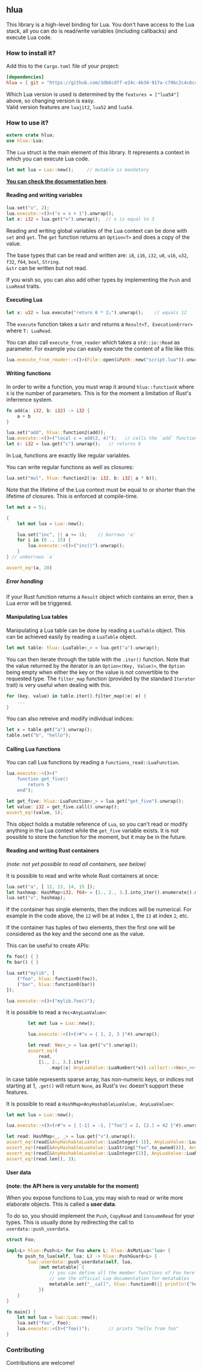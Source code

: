 ## hlua

This library is a high-level binding for Lua. You don't have access to the Lua stack, all you can do is read/write variables (including callbacks) and execute Lua code.

### How to install it?

Add this to the `Cargo.toml` file of your project:

```toml
[dependencies]
hlua = { git = "https://github.com/3db6cd7f-e24c-4b34-917a-c79bc2c4c6cc/hlua/", features = ["lua54"] }
```

Which Lua version is used is determined by the `features = ["lua54"]` above, so changing version is easy.  
Valid version features are `luajit2`, `lua52` and `lua54`.

### How to use it?

```rust
extern crate hlua;
use hlua::Lua;
```

The `Lua` struct is the main element of this library. It represents a context in which you can execute Lua code.

```rust
let mut lua = Lua::new();     // mutable is mandatory
```

**[You can check the documentation here](http://docs.rs/hlua)**.

#### Reading and writing variables

```rust
lua.set("x", 2);
lua.execute::<()>("x = x + 1").unwrap();
let x: i32 = lua.get("x").unwrap();  // x is equal to 3
```

Reading and writing global variables of the Lua context can be done with `set` and `get`.
The `get` function returns an `Option<T>` and does a copy of the value.

The base types that can be read and written are: `i8`, `i16`, `i32`, `u8`, `u16`, `u32`, `f32`, `f64`, `bool`, `String`.  
`&str` can be written but not read.

If you wish so, you can also add other types by implementing the `Push` and `LuaRead` traits.

#### Executing Lua

```rust
let x: u32 = lua.execute("return 6 * 2;").unwrap();    // equals 12
```

The `execute` function takes a `&str` and returns a `Result<T, ExecutionError>` where `T: LuaRead`.

You can also call `execute_from_reader` which takes a `std::io::Read` as parameter.
For example you can easily execute the content of a file like this:

```rust
lua.execute_from_reader::<()>(File::open(&Path::new("script.lua")).unwrap())
```

#### Writing functions

In order to write a function, you must wrap it around `hlua::functionX` where `X` is the number of parameters. This is for the moment a limitation of Rust's inferrence system.

```rust
fn add(a: i32, b: i32) -> i32 {
    a + b
}

lua.set("add", hlua::function2(add));
lua.execute::<()>("local c = add(2, 4)");   // calls the `add` function above
let c: i32 = lua.get("c").unwrap();   // returns 6
```

In Lua, functions are exactly like regular variables.

You can write regular functions as well as closures:

```rust
lua.set("mul", hlua::function2(|a: i32, b: i32| a * b));
```

Note that the lifetime of the Lua context must be equal to or shorter than the lifetime of closures. This is enforced at compile-time.

```rust
let mut a = 5i;

{
    let mut lua = Lua::new();

    lua.set("inc", || a += 1);    // borrows 'a'
    for i in (0 .. 15) {
        lua.execute::<()>("inc()").unwrap();
    }
} // unborrows `a`

assert_eq!(a, 20)
```

##### Error handling

If your Rust function returns a `Result` object which contains an error, then a Lua error will be triggered.

#### Manipulating Lua tables

Manipulating a Lua table can be done by reading a `LuaTable` object. This can be achieved easily by reading a `LuaTable` object.

```rust
let mut table: hlua::LuaTable<_> = lua.get("a").unwrap();
```

You can then iterate through the table with the `.iter()` function. Note that the value returned by the iterator is an `Option<(Key, Value)>`, the `Option` being empty when either the key or the value is not convertible to the requested type. The `filter_map` function (provided by the standard `Iterator` trait) is very useful when dealing with this.

```rust
for (key, value) in table.iter().filter_map(|e| e) {
    ...
}
```

You can also retreive and modify individual indices:

```rust
let x = table.get("a").unwrap();
table.set("b", "hello");
```

#### Calling Lua functions

You can call Lua functions by reading a `functions_read::LuaFunction`.

```rust
lua.execute::<()>("
    function get_five() 
        return 5
    end");

let get_five: hlua::LuaFunction<_> = lua.get("get_five").unwrap();
let value: i32 = get_five.call().unwrap();
assert_eq!(value, 5);
```

This object holds a mutable reference of `Lua`, so you can't read or modify anything in the Lua context while the `get_five` variable exists.
It is not possible to store the function for the moment, but it may be in the future.

#### Reading and writing Rust containers

*(note: not yet possible to read all containers, see below)*

It is possible to read and write whole Rust containers at once:

```rust
lua.set("a", [ 12, 13, 14, 15 ]);
let hashmap: HashMap<i32, f64> = [1., 2., 3.].into_iter().enumerate().map(|(k, v)| (k as i32, *v as f64)).collect();
lua.set("v", hashmap);
```

If the container has single elements, then the indices will be numerical. For example in the code above, the `12` will be at index `1`, the `13` at index `2`, etc.

If the container has tuples of two elements, then the first one will be considered as the key and the second one as the value.

This can be useful to create APIs:

```rust
fn foo() { }
fn bar() { }

lua.set("mylib", [
    ("foo", hlua::function0(foo)),
    ("bar", hlua::function0(bar))
]);

lua.execute::<()>("mylib.foo()");
```

It is possible to read a `Vec<AnyLuaValue>`:

```rust
        let mut lua = Lua::new();

        lua.execute::<()>(r#"v = { 1, 2, 3 }"#).unwrap();

        let read: Vec<_> = lua.get("v").unwrap();
        assert_eq!(
            read,
            [1., 2., 3.].iter()
                .map(|x| AnyLuaValue::LuaNumber(*x)).collect::<Vec<_>>());
```

In case table represents sparse array, has non-numeric keys, or
indices not starting at 1, `.get()` will return `None`, as Rust's
`Vec` doesn't support these features.

It is possible to read a `HashMap<AnyHashableLuaValue, AnyLuaValue>`:

```rust
let mut lua = Lua::new();

lua.execute::<()>(r#"v = { [-1] = -1, ["foo"] = 2, [2.] = 42 }"#).unwrap();

let read: HashMap<_, _> = lua.get("v").unwrap();
assert_eq!(read[&AnyHashableLuaValue::LuaInteger(-1)], AnyLuaValue::LuaNumber(-1.));
assert_eq!(read[&AnyHashableLuaValue::LuaString("foo".to_owned())], AnyLuaValue::LuaNumber(2.));
assert_eq!(read[&AnyHashableLuaValue::LuaInteger(2)], AnyLuaValue::LuaNumber(42.));
assert_eq!(read.len(), 3);
```

#### User data

**(note: the API here is very unstable for the moment)**

When you expose functions to Lua, you may wish to read or write more elaborate objects. This is called a **user data**.

To do so, you should implement the `Push`, `CopyRead` and `ConsumeRead` for your types.
This is usually done by redirecting the call to `userdata::push_userdata`.

```rust
struct Foo;

impl<L> hlua::Push<L> for Foo where L: hlua::AsMutLua<'lua> {
    fn push_to_lua(self, lua: L) -> hlua::PushGuard<L> {
        lua::userdata::push_userdata(self, lua,
            |mut metatable| {
                // you can define all the member functions of Foo here
                // see the official Lua documentation for metatables
                metatable.set("__call", hlua::function0(|| println!("hello from foo")))
            })
    }
}

fn main() {
    let mut lua = lua::Lua::new();
    lua.set("foo", Foo);
    lua.execute::<()>("foo()");       // prints "hello from foo"
}
```

### Contributing

Contributions are welcome!

